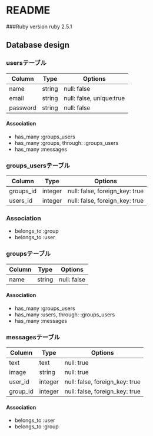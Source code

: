 # README
###Ruby version
ruby 2.5.1

## Database design

### usersテーブル
|Column|Type|Options|
|------|----|-------|
|name|string|null: false|
|email|string|null: false, unique:true|
|password|string|null: false|
#### Association
- has_many :groups_users
- has_many :groups, through: :groups_users
- has_many :messages

### groups_usersテーブル
|Column|Type|Options|
|------|----|-------|
|groups_id|integer|null: false, foreign_key: true|
|users_id|integer|null: false, foreign_key: true|
### Association
- belongs_to :group
- belongs_to :user

### groupsテーブル
|Column|Type|Options|
|------|----|-------|
|name|string|null: false|
#### Association
- has_many :groups_users
- has_many  :users,  through:  :groups_users
- has_many :messages


### messagesテーブル
|Column|Type|Options|
|------|----|-------|
|text|text|null: true|
|image|string|null: true|
|user_id|integer|null: false, foreign_key: true|
|group_id|integer|null: false, foreign_key: true|
#### Association
- belongs_to :user
- belongs_to :group